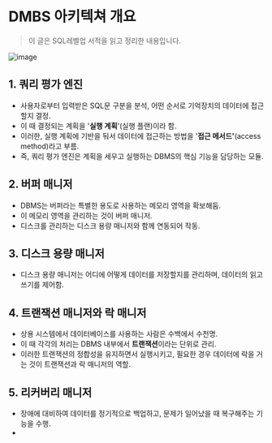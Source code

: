 # DMBS 아키텍쳐 개요
> 이 글은 SQL레벨업 서적을 읽고 정리한 내용입니다.

![image](https://user-images.githubusercontent.com/74750848/124229766-149f1e80-db49-11eb-9d78-80441f9faf32.png)


## 1. 쿼리 평가 엔진

- 사용자로부터 입력받은 SQL문 구분을 분석, 어떤 순서로 기억장치의 데이터에 접근할지 결정.
- 이 때 결정되는 계획을 '**실행 계획**'(실행 플랜)이라 함.
- 이러한, 실행 계획에 기반을 둬서 데이터에 접근하는 방법을 '**접근 메서드'**(access method)라고 부름.
- 즉, 쿼리 평가 엔진은 계획을 세우고 실행하는 DBMS의 핵심 기능을 담당하는 모듈.

## 2. 버퍼 매니저

- DBMS는 버퍼라는 특별한 용도로 사용하는 메모리 영역을 확보해둠.
- 이 메모리 영역을 관리하는 것이 버퍼 매니저.
- 디스크를 관리하는 디스크 용량 매니저와 함께 연동되어 작동.

## 3. 디스크 용량 매니저

- 디스크 용량 매니저는 어디에 어떻게 데이터를 저장할지를 관리하며, 데이터의 읽고 쓰기를 제어함.

## 4. 트랜잭션 매니저와 락 매니저

- 상용 시스템에서 데이터베이스를 사용하는 사람은 수백에서 수천명.
- 이 때 각각의 처리는 DBMS 내부에서 **트랜잭션**이라는 단위로 관리.
- 이러한 트랜잭션의 정합성을 유지하면서 실행시키고, 필요한 경우 데이터에 락을 거는 것이 트랜잭션과 락 매니저의 역할.

## 5. 리커버리 매니저

- 장애에 대비하여 데이터를 정기적으로 백업하고, 문제가 일어났을 때 복구해주는 기능을 수행.
- 
